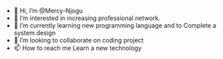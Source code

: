 - 👋 Hi, I’m @Mercy-Njogu
- 👀 I’m interested in increasing professional network. 
- 🌱 I’m currently learning new programming language and to Complete a system design
- 💞️ I’m looking to collaborate on coding project
- 📫 How to reach me Learn a new technology

<!---
Mercy-Njogu/Mercy-Njogu is a ✨ special ✨ repository because its `README.md` (this file) appears on your GitHub profile.
You can click the Preview link to take a look at your changes.
--->
